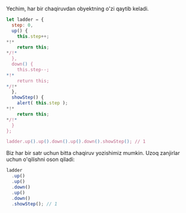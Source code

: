 Yechim, har bir chaqiruvdan obyektning o'zi qaytib keladi.

```js run demo
let ladder = {
  step: 0,
  up() {
    this.step++;
*!*
    return this;
*/!*
  },
  down() {
    this.step--;
*!*
    return this;
*/!*
  },
  showStep() {
    alert( this.step );
*!*
    return this;
*/!*
  }
};

ladder.up().up().down().up().down().showStep(); // 1
```

Biz har bir satr uchun bitta chaqiruv yozishimiz mumkin. Uzoq zanjirlar uchun o'qilishni oson qiladi:

```js
ladder
  .up()
  .up()
  .down()
  .up()
  .down()
  .showStep(); // 1
```
